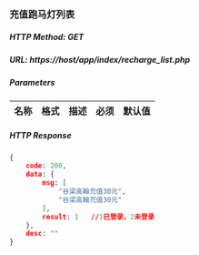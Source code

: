 ### 充值跑马灯列表

##### HTTP Method: GET
##### URL: https://host/app/index/recharge_list.php

#####  Parameters
名称|格式|描述|必须|默认值
---|---|---|---|---

##### HTTP Response
```json
{
    code: 200,
    data: {
        msg: [ 
            "谷梁高翰充值30元",
            "谷梁高翰充值30元"
        ],
        result: 1   //1已登录，2未登录
    },
    desc: ""
}
```